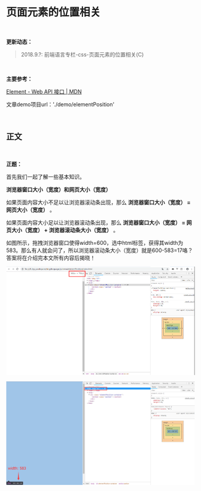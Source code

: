 # 页面元素的位置相关

<br>

**更新动态：**

> 2018.9.?: 前端语言专栏-css-页面元素的位置相关(C)

<br>

**主要参考：**

[Element - Web API 接口 | MDN](https://developer.mozilla.org/zh-CN/docs/Web/API/Element)

文章demo项目url：'./demo/elementPosition'

<br>

## 正文

<br>

**正题：**

首先我们一起了解一些基本知识。

**浏览器窗口大小（宽度）和网页大小（宽度）**

如果页面内容大小不足以让浏览器滚动条出现，那么 **浏览器窗口大小（宽度） = 网页大小（宽度）** 。

如果页面内容大小足以让浏览器滚动条出现，那么 **浏览器窗口大小（宽度） = 网页大小（宽度） + 浏览器滚动条大小（宽度）** 。

如图所示，拖拽浏览器窗口使得width=600，选中html标签，获得其width为583。那么有人就会问了，所以浏览器滚动条大小（宽度）就是600-583=17咯？答案将在介绍完本文所有内容后揭晓！

![1.png](./images/elementPosition/1.png)

![2.png](./images/elementPosition/2.png)


